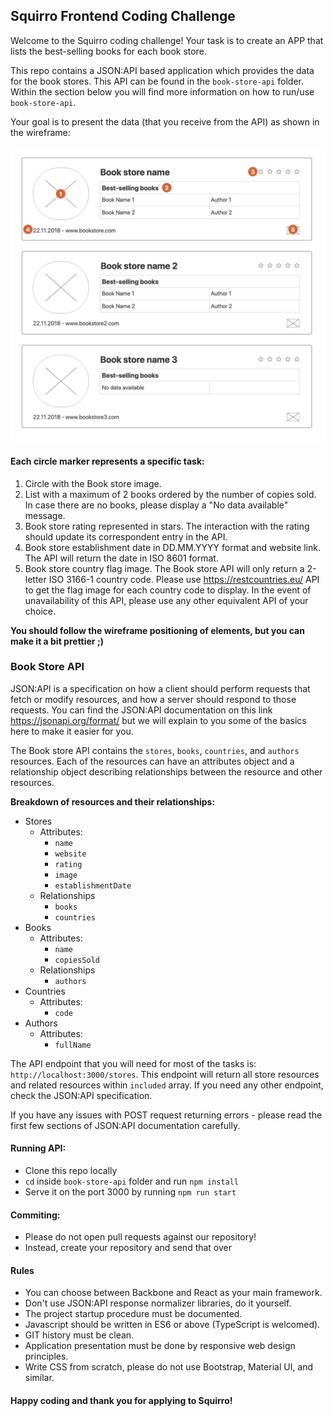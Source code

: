 ## Squirro Frontend Coding Challenge

Welcome to the Squirro coding challenge! Your task is to create an APP that lists the best-selling books for each book store.

This repo contains a JSON:API based application which provides the data for the book stores. This API can be found in the `book-store-api` folder. Within the section below you will find more information on how to run/use `book-store-api`.

Your goal is to present the data (that you receive from the API) as shown in the wireframe:

![Screenshot](wireframe.png)

#### Each circle marker represents a specific task:

1. Circle with the Book store image.
2. List with a maximum of 2 books ordered by the number of copies sold. In case there are no books, please display a "No data available" message.
3. Book store rating represented in stars. The interaction with the rating should update its correspondent entry in the API.
4. Book store establishment date in DD.MM.YYYY format and website link. The API will return the date in ISO 8601 format.
5. Book store country flag image. The Book store API will only return a 2-letter ISO 3166-1 country code. Please use https://restcountries.eu/ API to get the flag image for each country code to display. In the event of unavailability of this API, please use any other equivalent API of your choice.

**You should follow the wireframe positioning of elements, but you can make it a bit prettier ;)**

### Book Store API

JSON:API is a specification on how a client should perform requests that fetch or modify resources, and how a server should respond to those requests.
You can find the JSON:API documentation on this link https://jsonapi.org/format/ but we will explain to you some of the basics here to make it easier for you.

The Book store API contains the `stores`, `books`, `countries`, and `authors` resources. Each of the resources can have an attributes object and a relationship object describing relationships between the resource and other resources.

**Breakdown of resources and their relationships:**

- Stores
  - Attributes:
    - `name`
    - `website`
    - `rating`
    - `image`
    - `establishmentDate`
  - Relationships
    - `books`
    - `countries`
- Books
  - Attributes:
    - `name`
    - `copiesSold`
  - Relationships
    - `authors`
- Countries
  - Attributes:
    - `code`
- Authors
  - Attributes:
    - `fullName`

The API endpoint that you will need for most of the tasks is: `http://localhost:3000/stores`. This endpoint will return all store resources and related resources within `included` array.
If you need any other endpoint, check the JSON:API specification.

If you have any issues with POST request returning errors - please read the first few sections of JSON:API documentation carefully.

#### Running API:

- Clone this repo locally
- `cd` inside `book-store-api` folder and run `npm install`
- Serve it on the port 3000 by running `npm run start`

#### Commiting:

- Please do not open pull requests against our repository!
- Instead, create your repository and send that over

#### Rules

- You can choose between Backbone and React as your main framework.
- Don't use JSON:API response normalizer libraries, do it yourself.
- The project startup procedure must be documented.
- Javascript should be written in ES6 or above (TypeScript is welcomed).
- GIT history must be clean.
- Application presentation must be done by responsive web design principles.
- Write CSS from scratch, please do not use Bootstrap, Material UI, and similar.

#### Happy coding and thank you for applying to Squirro!
